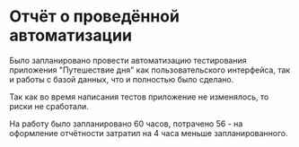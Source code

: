 # Отчёт о проведённой автоматизации

Было запланировано провести автоматизацию тестирования приложения "Путешествие дня" как пользовательского интерфейса, так и работы с базой данных, что и полностью было сделано.

Так как во время написания тестов приложение не изменялось, то риски не сработали.

На работу было запланировано 60 часов, потрачено 56 - на оформление отчётности затратил на 4 часа меньше запланированного.
